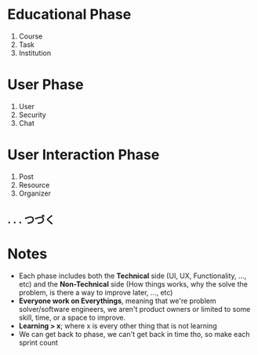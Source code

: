 # Educational Phase
1. Course
1. Task
1. Institution

# User Phase
1. User
1. Security
1. Chat

# User Interaction Phase
1. Post
1. Resource
1. Organizer

.
.
. つづく
---

# Notes
- Each phase includes both the **Technical** side (UI, UX, Functionality, ..., etc) and the **Non-Technical** side (How things works, why the solve the problem, is there a way to improve later, ..., etc)
- **Everyone work on Everythings**, meaning that we're problem solver/software engineers, we aren't product owners or limited to some skill, time, or a space to improve.
- **Learning > x**; where x is every other thing that is not learning
- We can get back to phase, we can't get back in time tho, so make each sprint count
